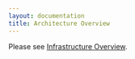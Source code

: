 ```yaml
---
layout: documentation
title: Architecture Overview
---
```


Please see [Infrastructure Overview](infrastructure-overview).